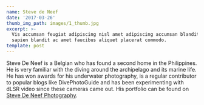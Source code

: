 ```yaml
---
name: Steve de Neef
date: '2017-03-26'
thumb_img_path: images/1_thumb.jpg
excerpt: >-
  Vis accumsan feugiat adipiscing nisl amet adipiscing accumsan blandit accumsan
  sapien blandit ac amet faucibus aliquet placerat commodo.
template: post
---
```


Steve De Neef is a Belgian who has found a second home in the Philippines. He is very familiar with the diving around the archipelago and its marine life. He has won awards for his underwater photography, is a regular contributor to popular blogs like DivePhotoGuide and has been experimenting with dLSR video since these cameras came out. His portfolio can be found on [Steve De Neef Photography](https://stevedeneef.com/).
